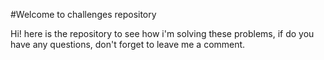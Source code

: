 #Welcome to challenges repository

Hi! here is the repository to see how i'm solving these problems, if do
you have any questions, don't forget to leave me a comment.